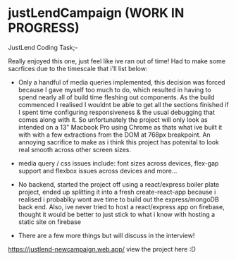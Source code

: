 # justLendCampaign (WORK IN PROGRESS)

JustLend Coding Task;-

Really enjoyed this one, just feel like ive ran out of time! Had to make some sacrfices due to the timescale that i'll list below:

- Only a handful of media queries implemented, this decision was forced because I gave myself too much to do, which resulted in having to spend nearly all of build time fleshing out components. As the build commenced I realised I wouldnt be able to get all the sections finished if I spent time configuring responsiveness & the usual debugging that comes along with it. So unfortunately the project will only look as intended on a 13" Macbook Pro using Chrome as thats what ive built it with with a few extractions from the DOM at 768px breakpoint. An annoying sacrifice to make as i think this project has potenital to look real smooth across other screen sizes.

- media query / css issues include: font sizes across devices, flex-gap support and flexbox issues across devices and more...

- No backend, started the project off using a react/express boiler plate project, ended up splitting it into a fresh create-react-app because i realised i probablky wont ave time to build out the express/mongoDB back end. Also, ive never tried to host a react/express app on firebase, thought it would be better to just stick to what i know with hosting a static site on firebase

- There are a few more things but will discuss in the interview!

https://justlend-newcampaign.web.app/ view the project here :D

